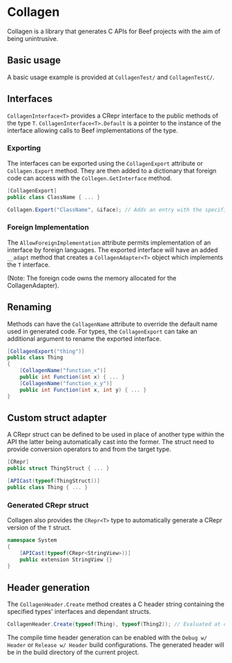# Collagen
Collagen is a library that generates C APIs for Beef projects with the aim of being unintrusive.

## Basic usage
A basic usage example is provided at `CollagenTest/` and `CollagenTestC/`.

## Interfaces
`CollagenInterface<T>` provides a CRepr interface to the public methods of the type `T`. `CollagenInterface<T>.Default` is a pointer to the instance of the interface allowing calls to Beef implementations of the type.

### Exporting
The interfaces can be exported using the `CollagenExport` attribute or `Collagen.Export` method. They are then added to a dictionary that foreign code can access with the `Collegen.GetInterface` method.

```csharp
[CollagenExport]
public class ClassName { ... }

Collagen.Export("ClassName", &iface); // Adds an entry with the specified key value pair.
```

### Foreign Implementation
The `AllowForeignImplementation` attribute permits implementation of an interface by foreign languages. The exported interface will have an added `__adapt` method that creates a `CollagenAdapter<T>` object which implements the `T` interface.

(Note: The foreign code owns the memory allocated for the CollagenAdapter).

## Renaming
Methods can have the `CollagenName` attribute to override the default name used in generated code. For types, the `CollagenExport` can take an additional argument to rename the exported interface.

```csharp
[CollagenExport("thing")]
public class Thing 
{
    [CollagenName("function_x")] 
    public int Function(int x) { ... }
    [CollagenName("function_x_y")]
    public int Function(int x, int y) { ... }
}
```

## Custom struct adapter
A CRepr struct can be defined to be used in place of another type within the API the latter being automatically cast into the former. The struct need to provide conversion operators to and from the target type.

```csharp
[CRepr]
public struct ThingStruct { ... }

[APICast(typeof(ThingStruct))]
public class Thing { ... }
```

### Generated CRepr struct
Collagen also provides the `CRepr<T>` type to automatically generate a CRepr version of the `T` struct.

```csharp
namespace System
{
    [APICast(typeof(CRepr<StringView>))]
    public extension StringView {}
}
```

## Header generation
The `CollagenHeader.Create` method creates a C header string containing the specified types' interfaces and dependant structs.

```csharp
CollagenHeader.Create(typeof(Thing), typeof(Thing2)); // Evaluated at compile-time
```

The compile time header generation can be enabled with the `Debug w/ Header` or `Release w/ Header` build configurations. The generated header will be in the build directory of the current project.
